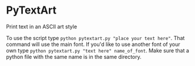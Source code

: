 # PyTextArt
Print text in an ASCII art style

To use the script type `python pytextart.py "place your text here"`. That command will use the main font. If you'd like to use another font of your own type `python pytextart.py "text here" name_of_font`. Make sure that a python file with the same name is in the same directory.

